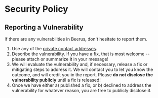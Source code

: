 # Security Policy

## Reporting a Vulnerability
If there are any vulnerabilities in Beerus, don't hesitate to report them.
1. Use any of the [private contact addresses](https://github.com/keep-starknet-strange/beerus#support).
2. Describe the vulnerability.
If you have a fix, that is most welcome -- please attach or summarize it in your message!
3. We will evaluate the vulnerability and, if necessary, release a fix or mitigating steps to address it. We will contact you to let you know the outcome, and will credit you in the report.
Please **do not disclose the vulnerability publicly** until a fix is released!
4. Once we have either a) published a fix, or b) declined to address the vulnerability for whatever reason, you are free to publicly disclose it.